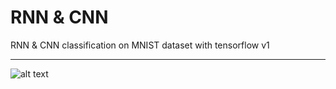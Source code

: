 # RNN & CNN 
 RNN & CNN classification on MNIST dataset with tensorflow v1
__________________________________________________________________________________

![alt text](https://github.com/rvravi77/RNN-Acc89-----CNN-Acc-91----TFv1/blob/main/IMG/RNN1.png?raw=true)
